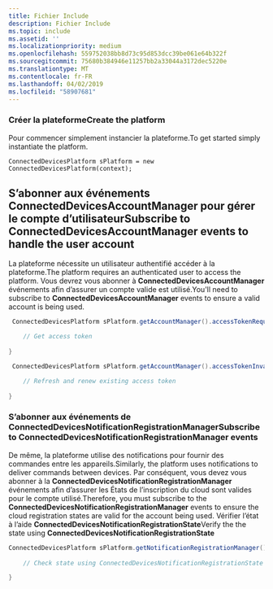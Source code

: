 ```yaml
---
title: Fichier Include
description: Fichier Include
ms.topic: include
ms.assetid: ''
ms.localizationpriority: medium
ms.openlocfilehash: 559752038bb8d73c95d853dcc39be061e64b322f
ms.sourcegitcommit: 75680b384946e11257bb2a33044a3172dec5220e
ms.translationtype: MT
ms.contentlocale: fr-FR
ms.lasthandoff: 04/02/2019
ms.locfileid: "58907681"
---
```

### <a name="create-the-platform"></a><span data-ttu-id="a4b75-103">Créer la plateforme</span><span class="sxs-lookup"><span data-stu-id="a4b75-103">Create the platform</span></span>

<span data-ttu-id="a4b75-104">Pour commencer simplement instancier la plateforme.</span><span class="sxs-lookup"><span data-stu-id="a4b75-104">To get started simply instantiate the platform.</span></span>

`ConnectedDevicesPlatform sPlatform = new ConnectedDevicesPlatform(context);`

## <a name="subscribe-to-connecteddevicesaccountmanager-events-to-handle-the-user-account"></a><span data-ttu-id="a4b75-105">S’abonner aux événements ConnectedDevicesAccountManager pour gérer le compte d’utilisateur</span><span class="sxs-lookup"><span data-stu-id="a4b75-105">Subscribe to ConnectedDevicesAccountManager events to handle the user account</span></span> 

<span data-ttu-id="a4b75-106">La plateforme nécessite un utilisateur authentifié accéder à la plateforme.</span><span class="sxs-lookup"><span data-stu-id="a4b75-106">The platform requires an authenticated user to access the platform.</span></span>  <span data-ttu-id="a4b75-107">Vous devrez vous abonner à **ConnectedDevicesAccountManager** événements afin d’assurer un compte valide est utilisé.</span><span class="sxs-lookup"><span data-stu-id="a4b75-107">You'll need to subscribe to **ConnectedDevicesAccountManager** events to ensure a valid account is being used.</span></span> 

```Java
 ConnectedDevicesPlatform sPlatform.getAccountManager().accessTokenRequested().subscribe((accountManager, args) -> {

    // Get access token
                 
}
```

```Java
 ConnectedDevicesPlatform sPlatform.getAccountManager().accessTokenInvalidated().subscribe((accountManager, args) -> {

    // Refresh and renew existing access token
    
}
```


### <a name="subscribe-to-connecteddevicesnotificationregistrationmanager-events"></a><span data-ttu-id="a4b75-108">S’abonner aux événements de ConnectedDevicesNotificationRegistrationManager</span><span class="sxs-lookup"><span data-stu-id="a4b75-108">Subscribe to ConnectedDevicesNotificationRegistrationManager events</span></span>

<span data-ttu-id="a4b75-109">De même, la plateforme utilise des notifications pour fournir des commandes entre les appareils.</span><span class="sxs-lookup"><span data-stu-id="a4b75-109">Similarly, the platform uses notifications to deliver commands between devices.</span></span>  <span data-ttu-id="a4b75-110">Par conséquent, vous devez vous abonner à la **ConnectedDevicesNotificationRegistrationManager** événements afin d’assurer les États de l’inscription du cloud sont valides pour le compte utilisé.</span><span class="sxs-lookup"><span data-stu-id="a4b75-110">Therefore, you must subscribe to the **ConnectedDevicesNotificationRegistrationManager** events to ensure the cloud registration states are valid for the account being used.</span></span>  <span data-ttu-id="a4b75-111">Vérifier l’état à l’aide **ConnectedDevicesNotificationRegistrationState**</span><span class="sxs-lookup"><span data-stu-id="a4b75-111">Verify the the state using **ConnectedDevicesNotificationRegistrationState**</span></span>

```Java
ConnectedDevicesPlatform sPlatform.getNotificationRegistrationManager().notificationRegistrationStateChanged().subscribe((notificationRegistrationManager, args) -> {
    
    // Check state using ConnectedDevicesNotificationRegistrationState enum

}
```